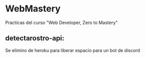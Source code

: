 # WebMastery

Practicas del curso "Web Developer, Zero to Mastery"

## **detectarostro-api**: 
Se elimino de heroku para liberar espacio para un bot de discord
